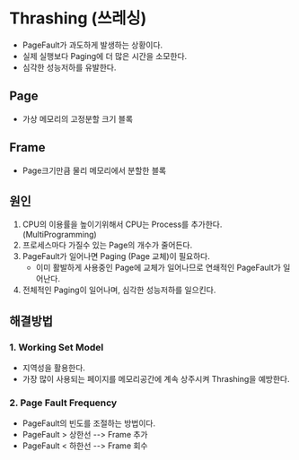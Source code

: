 # Thrashing (쓰레싱)
- PageFault가 과도하게 발생하는 상황이다.
- 실제 실행보다 Paging에 더 많은 시간을 소모한다.
- 심각한 성능저하를 유발한다.

## Page
- 가상 메모리의 고정분할 크기 블록

## Frame
- Page크기만큼 물리 메모리에서 분할한 블록

## 원인
1. CPU의 이용률을 높이기위해서 CPU는 Process를 추가한다. (MultiProgramming)
2. 프로세스마다 가질수 있는 Page의 개수가 줄어든다.
3. PageFault가 일어나면 Paging (Page 교체)이 필요하다.
    - 이미 활발하게 사용중인 Page에 교체가 일어나므로 연쇄적인 PageFault가 일어난다.
4. 전체적인 Paging이 일어나며, 심각한 성능저하를 일으킨다.


## 해결방법

### 1. Working Set Model
- 지역성을 활용한다.
- 가장 많이 사용되는 페이지를 메모리공간에 계속 상주시켜 Thrashing을 예방한다.

### 2. Page Fault Frequency
- PageFault의 빈도를 조절하는 방법이다.
- PageFault > 상한선 --> Frame 추가
- PageFault < 하한선 --> Frame 회수